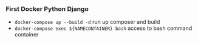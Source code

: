 ### First Docker Python Django

- `docker-compose up --build -d` run up composer and build
- `docker-compose exec ${NAMECONTAINER} bash` access to bash command container